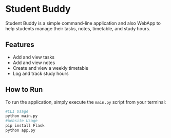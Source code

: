# Student Buddy

Student Buddy is a simple command-line application and also WebApp to help students manage their tasks, notes, timetable, and study hours.

## Features

- Add and view tasks
- Add and view notes
- Create and view a weekly timetable
- Log and track study hours

## How to Run

To run the application, simply execute the `main.py` script from your terminal:

```bash
#CLI Usage
python main.py
#Website Usage
pip install Flask
python app.py
```
